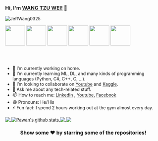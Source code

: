### Hi, I'm [WANG TZU WEI!](https://www.linkedin.com/in/tzu-wei-wang-a09707157) 👋

<p align="left"> <img src="https://komarev.com/ghpvc/?username=JeffWang0325&label=Views&color=blue&style=plastic" alt="JeffWang0325" /> </p>

<a href="https://www.linkedin.com/in/tzu-wei-wang-a09707157" target="_blank"><img src="https://lh4.googleusercontent.com/0JP3PWLjk5WWbb58TZ7IRJ2GYlWJ1bRs2Ad5x2gwnbBxEkaEMTqmxNA6QobiE8ofFtUec6JJvukbbKrYFAmM=w996-h968" width="64"></a>
<a href="https://www.youtube.com/channel/UC9nOeQSWp0PQJPtUaZYwQBQ" target="_blank"><img src="https://lh3.googleusercontent.com/nT4p1B8vc80aN-NXQ-e4DZc_K7_LL4TnRFODdPvDxBEXdXZwE8W4MRqJ2z_V8EyOZoIg72LxR61U_OwHBPNc=w1920-h968" width="64"></a>
<a href="https://www.facebook.com/tzuwei.wang.33/" target="_blank"><img src="https://lh6.googleusercontent.com/u1LA022XuqjECgrkmIJMCUQRD0rWrvtmLuODjc9YGYpzgHyCQkbrqaqurWBz1HsP6dJSkh-v5cEOPFgbSfco=w996-h968" width="64"></a>
<a href="https://www.instagram.com/tzuweiw/" target="_blank"><img src="https://lh4.googleusercontent.com/hcPL6jBDawVJjk22apKxIe7VuXel2CTR4letvAk7KZRF01EeJjiPeZjC96gt8kAbY8zW-qu-_ghRS-CX9zT8=w1920-h968" width="64"></a>
<a href="https://www.kaggle.com/tzuweiwang" target="_blank"><img src="https://lh5.googleusercontent.com/aCXx87pZ8wygENqN4to5-x4DsLiz4QI2CWF7zwLN73hLZsv0YZOweE71mwCfXpZznQgUdK2yfQOZ0wueUfIv=w1920-h968" width="64"></a>
<a href="https://github.com/JeffWang0325" target="_blank"><img src="https://lh5.googleusercontent.com/j9A61PkGIQVgZ15AIfdAQWkzTugbhr6iJTJzjvmHX_JItjgl-8-6LZfZL1BEuqYEKN7JxEisEsjUIyBoV6RF=w1920-h968" width="64"></a>

<br/>
<br/>

- 🔭 I’m currently working on home.
- 🌱 I’m currently learning ML, DL, and many kinds of programming languages (Python, C#, C++, C, ...).
- 👯 I’m looking to collaborate on [Youtube](https://www.youtube.com/channel/UC9nOeQSWp0PQJPtUaZYwQBQ) and [Kaggle](https://www.kaggle.com/tzuweiwang).
- 💬 Ask me about any tech-related stuff.
- 📫 How to reach me: [LinkedIn](https://www.linkedin.com/in/tzu-wei-wang-a09707157) , [Youtube](https://www.youtube.com/channel/UC9nOeQSWp0PQJPtUaZYwQBQ), [Facebook](https://www.facebook.com/tzuwei.wang.33)
- 😄 Pronouns: He/His
- ⚡ Fun fact: I spend 2 hours working out at the gym almost every day.

<a href="https://github.com/JeffWang0325">
  <img align="center" src="https://github-readme-stats.vercel.app/api/top-langs/?username=JeffWang0325&theme=light&hide_langs_below=1" />
</a>
<a href="https://github.com/JeffWang0325">
 <img align="center" src="https://github-readme-stats.vercel.app/api?username=JeffWang0325&show_icons=true&theme=light&line_height=27" alt="Pawan's github stats"/>
</a>
<a href="https://github.com/JeffWang0325/LabelImgTool">
  <img align="center" src="https://github-readme-stats.vercel.app/api/pin/?username=JeffWang0325&repo=LabelImgTool&theme=light" />

</a>
<a href="https://github.com/JeffWang0325/Image-Identification-for-Self-Driving-Cars">
 <img align="center" src="https://github-readme-stats.vercel.app/api/pin/?username=JeffWang0325&repo=Image-Identification-for-Self-Driving-Cars&theme=light" />
</a>

<div align="center">

### Show some ❤️ by starring some of the repositories!

</div>
